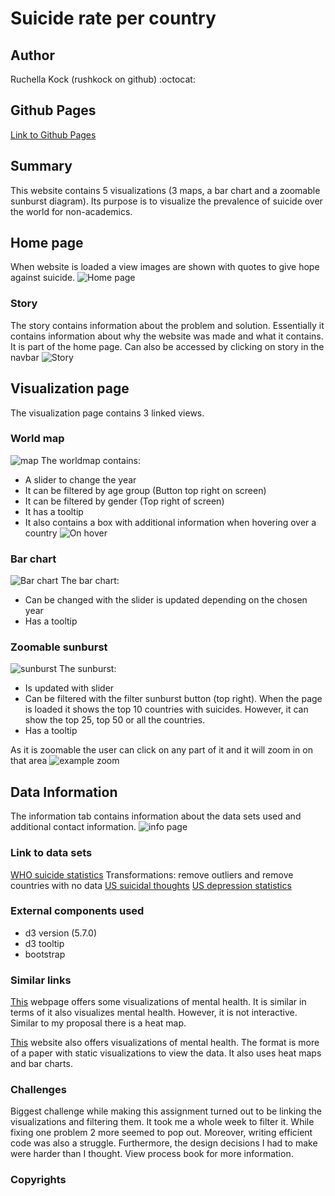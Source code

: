# Suicide rate per country
## Author
Ruchella Kock (rushkock on github) :octocat:

## Github Pages
[Link to Github Pages](https://rushkock.github.io/project/project/code/home.html)

## Summary
This website contains 5 visualizations (3 maps, a bar chart and a zoomable sunburst diagram). Its purpose is to visualize the prevalence of suicide over the world for non-academics.

## Home page
When website is loaded a view images are shown with quotes to give hope against suicide.
![Home page](doc/homePage.jpg)
### Story
The story contains information about the problem and solution. Essentially it contains information about why the website was made and what it contains.
It is part of the home page. Can also be accessed by clicking on story in the navbar
![Story](doc/story.jpg)

## Visualization page
The visualization page contains 3 linked views.

### World map
![map](doc/map.jpg)
The worldmap contains:
- A slider to change the year
- It can be filtered by age group (Button top right on screen)
- It can be filtered by gender (Top right of screen)
- It has a tooltip
- It also contains a box with additional information when hovering over a country
![On hover](doc/onHover.jpg)

### Bar chart
![Bar chart](doc/barChartFinished.jpg)
The bar chart:
- Can be changed with the slider is updated depending on the chosen year
- Has a tooltip

### Zoomable sunburst
![sunburst](doc/sunburst10.jpg)
The sunburst:
- Is updated with slider
- Can be filtered with the filter sunburst button (top right). When the page is loaded it shows the top 10 countries with suicides. However, it can show the top 25, top 50 or all the countries.
- Has a tooltip

As it is zoomable the user can click on any part of it and it will zoom in on that area
![example zoom](doc/exampleZoom.jpg)


## Data Information
The information tab contains information about the data sets used and additional contact information.
![info page](doc/info.jpg)

### Link to data sets
[WHO suicide statistics](https://www.kaggle.com/szamil/who-suicide-statistics)
Transformations: remove outliers and remove countries with no data
[US suicidal thoughts](https://data.world/samhsa/serious-thoughts-of-suicide)
[US depression statistics](https://data.world/samhsa/major-depressive-episode)


### External components used
- d3 version (5.7.0)
- d3 tooltip
- bootstrap

### Similar links

[This](http://www.humanosphere.org/global-health/2013/06/visualize-mental-illness/) webpage offers some visualizations of mental health.
It is similar in terms of it also visualizes mental health. However, it is not interactive. Similar to my proposal there is a heat map.

[This](https://ourworldindata.org/mental-health) website also offers visualizations of mental health. The format is more of a paper with static visualizations to view the data. It also uses heat maps and bar charts.

### Challenges
Biggest challenge while making this assignment turned out to be linking the visualizations and filtering them. It took me a whole week to filter it. While fixing one problem 2 more seemed to pop out. Moreover, writing efficient code was also a struggle.
Furthermore, the design decisions I had to make were harder than I thought. View process book for more information.

### Copyrights
